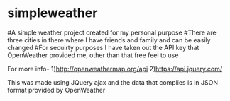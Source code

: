 # simpleweather
#A simple weather project created for my personal purpose
#There are three cities in there where I have friends and family and can be easily changed 
#For secuirty purposes I have taken out the API key that OpenWeather provided me, other than that free feel to use

For more info-
1)http://openweathermap.org/api
2)https://api.jquery.com/

This was made using JQuery ajax and the data that complies is in JSON format provided by OpenWeather 

